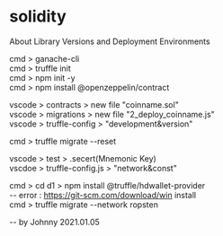 # solidity


About Library Versions and Deployment Environments

cmd > ganache-cli </br>
cmd > truffle init </br>
cmd > npm init -y </br>
cmd > npm install @openzeppelin/contract </br>

vscode > contracts > new file "coinname.sol" </br>
vscode > migrations > new file "2_deploy_coinname.js" </br>
vscode > truffle-config > "development&version" </br>

cmd > truffle migrate --reset </br>

vscode > test > .secert(Mnemonic Key) </br>
vscdoe > truffle-config.js > "network&const" </br>

cmd > cd d1 > npm install @truffle/hdwallet-provider </br>
-- error : https://git-scm.com/download/win install </br>
cmd > truffle migrate --network ropsten </br>

-- by Johnny 2021.01.05
